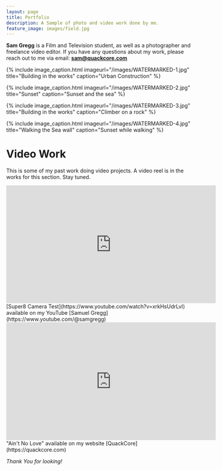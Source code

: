 ```yaml
---
layout: page
title: Portfolio
description: A Sample of photo and video work done by me.
feature_image: images/field.jpg
---
```


**Sam Gregg** is a Film and Television student, as well as a photographer and freelance video editor. If you have any questions about my work, please reach out to me via email: **sam@quackcore.com**

{% include image_caption.html imageurl="/images/WATERMARKED-1.jpg" title="Building in the works" caption="Urban Construction" %}

{% include image_caption.html imageurl="/images/WATERMARKED-2.jpg" title="Sunset" caption="Sunset and the sea" %}

{% include image_caption.html imageurl="/images/WATERMARKED-3.jpg" title="Building in the works" caption="Climber on a rock" %}

{% include image_caption.html imageurl="/images/WATERMARKED-4.jpg" title="Walking the Sea wall" caption="Sunset while walking" %}


# Video Work
This is some of my past work doing video projects. A video reel is in the works for this section. Stay tuned.

<iframe width="560" height="315" src="https://www.youtube.com/embed/xrkHsUdrLvI" title="YouTube video player" frameborder="0" allow="accelerometer; autoplay; clipboard-write; encrypted-media; gyroscope; picture-in-picture" allowfullscreen></iframe>
[Super8 Camera Test](https://www.youtube.com/watch?v=xrkHsUdrLvI) available on my YouTube [Samuel Gregg](https://www.youtube.com/@samgregg)

<iframe width="560" height="315" src="https://www.youtube.com/embed/d81qEMhBk5M" title="YouTube video player" frameborder="0" allow="accelerometer; autoplay; clipboard-write; encrypted-media; gyroscope; picture-in-picture" allowfullscreen></iframe>
"Ain't No Love" available on my website [QuackCore](https://quackcore.com)

*Thank You for looking!*
